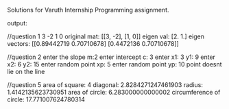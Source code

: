 Solutions for Varuth Internship Programming assignment.


output:

//question 1
3
-2
1
0
original mat:  [[3, -2], [1, 0]]
eigen val:  [2. 1.]
eigen vectors:  [[0.89442719 0.70710678]
 [0.4472136  0.70710678]]

//question 2
enter the slope m:2
enter intercept c: 3
enter x1: 3
y1:  9
enter x2: 6
y2:  15
enter random point xp: 5
enter random point yp: 10
point doesnt lie on the line

 //question 5
area of square: 4
diagonal:  2.8284271247461903
radius:  1.4142135623730951
area of circle:  6.283000000000002
circumference of circle:  17.771007624780314
 
